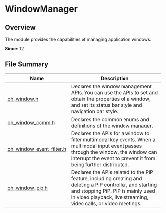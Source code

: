 # WindowManager
<!--Kit: ArkUI-->
<!--Subsystem: Window-->
<!--Owner: @waterwin-->
<!--Designer: @nyankomiya-->
<!--Tester: @qinliwen0417-->
<!--Adviser: @ge-yafang-->

## Overview

The module provides the capabilities of managing application windows.

**Since**: 12
## File Summary

| Name| Description|
| -- | -- |
| [oh_window.h](capi-oh-window-h.md) | Declares the window management APIs. You can use the APIs to set and obtain the properties of a window, and set its status bar style and navigation bar style.|
| [oh_window_comm.h](capi-oh-window-comm-h.md) | Declares the common enums and definitions of the window manager.|
| [oh_window_event_filter.h](capi-oh-window-event-filter-h.md) | Declares the APIs for a window to filter multimodal key events. When a multimodal input event passes through the window, the window can interrupt the event to prevent it from being further distributed.|
| [oh_window_pip.h](capi-oh-window-pip-h.md) | Declares the APIs related to the PiP feature, including creating and deleting a PiP controller, and starting and stopping PiP. PiP is mainly used in video playback, live streaming, video calls, or video meetings.|
